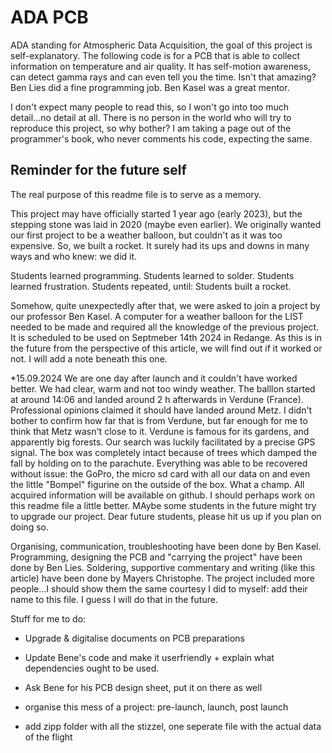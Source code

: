 # ADA PCB

ADA standing for Atmospheric Data Acquisition, the goal of this project is self-explanatory. 
The following code is for a PCB that is able to collect information on temperature and air quality. It has self-motion awareness,
can detect gamma rays and can even tell you the time. Isn't that amazing? Ben Lies did a fine programming job. Ben Kasel was a great mentor.

I don't expect many people to read this, so I won't go into too much detail...no detail at all.
There is no person in the world who will try to reproduce this project, so why bother? I am taking a page out of the programmer's book, who never comments his code, expecting the same.



## Reminder for the future self
The real purpose of this readme file is to serve as a memory. 

This project may have officially started 1 year ago (early 2023), but the stepping stone was laid in 2020 (maybe even earlier).
We originally wanted our first project to be a weather balloon, but couldn't as it was too expensive. So, we built a rocket.
It surely had its ups and downs in many ways and who knew: we did it. 
 
  Students learned programming.
  Students learned to solder.
  Students learned frustration.
  Students repeated, until:
  Students built a rocket.

Somehow, quite unexpectedly after that, we were asked to join a project by our professor Ben Kasel. A computer for a weather balloon for the LIST needed to be made and required all the knowledge of the previous project. It is scheduled to be used on Septmeber 14th 2024 in Redange. As this is in the future from the perspective of this article, we will find out if it worked or not. I will add a note beneath this one.

*15.09.2024
We are one day after launch and it couldn't have worked better. We had clear, warm and not too windy weather. The balllon started at around 14:06 and landed around 2 h afterwards in Verdune (France). Professional opinions claimed it should have landed around Metz. I didn't bother to confirm how far that is from Verdune, but far enough for me to think that Metz wasn't close to it. Verdune is famous for its gardens, and apparently big forests. Our search was luckily facilitated by a precise GPS signal. The box was completely intact because of trees which damped the fall by holding on to the parachute. Everything was able to be recovered without issue: the GoPro, the micro sd card with all our data on and even the little "Bompel" figurine on the outside of the box. What a champ. All acquired information will be available on github. I should perhaps work on this readme file a little better. MAybe some students in the future might try to upgrade our project. Dear future students, please hit us up if you plan on doing so.


Organising, communication, troubleshooting have been done by Ben Kasel. 
Programming, designing the PCB and "carrying the project" have been done by Ben Lies.
Soldering, supportive commentary and writing (like this article) have been done by Mayers Christophe.
The project included more people...I should show them the same courtesy I did to myself: add their name to this file. I guess I will do that in the future. 

Stuff for me to do:
* Upgrade & digitalise documents on PCB preparations
* Update Bene's code and make it userfriendly + explain what dependencies ought to be used.  
* Ask Bene for his PCB design sheet, put it on there as well

* organise this mess of a project: pre-launch, launch, post launch
* add zipp folder with all the stizzel, one seperate file with the actual data of the flight
